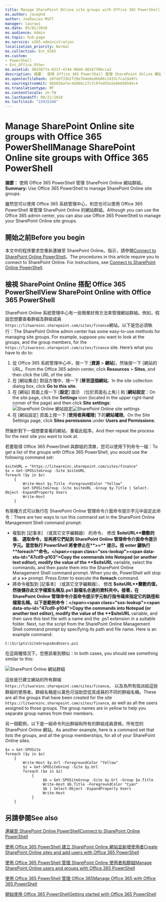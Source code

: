 ```yaml
---
title: Manage SharePoint Online site groups with Office 365 PowerShell
ms.author: josephd
author: JoeDavies-MSFT
manager: laurawi
ms.date: 05/01/2018
ms.audience: Admin
ms.topic: hub-page
ms.service: o365-administration
localization_priority: Normal
ms.collection: Ent_O365
ms.custom:
- PowerShell
- Ent_Office_Other
ms.assetid: d0d3877a-831f-4744-96b0-d8167f06cca2
description: 摘要： 使用 Office 365 PowerShell 管理 SharePoint Online 網站群組。
ms.openlocfilehash: a9fddf33b2f29e7b4e8ed6b86c2433c7ca19a9fc
ms.sourcegitcommit: 9bb65bafec4dd6bc17c7c07ed55e5eb6b94584c4
ms.translationtype: MT
ms.contentlocale: zh-TW
ms.lasthandoff: 08/21/2018
ms.locfileid: "22915348"
---
```

# <a name="manage-sharepoint-online-site-groups-with-office-365-powershell"></a><span data-ttu-id="47cd9-103">Manage SharePoint Online site groups with Office 365 PowerShell</span><span class="sxs-lookup"><span data-stu-id="47cd9-103">Manage SharePoint Online site groups with Office 365 PowerShell</span></span>

 <span data-ttu-id="47cd9-104">**摘要：** 使用 Office 365 PowerShell 管理 SharePoint Online 網站群組。</span><span class="sxs-lookup"><span data-stu-id="47cd9-104">**Summary:** Use Office 365 PowerShell to manage SharePoint Online site groups.</span></span>
  
<span data-ttu-id="47cd9-105">雖然您可以使用 Office 365 系統管理中心，則您也可以使用 Office 365 PowerShell 來管理 SharePoint Online 的網站群組。</span><span class="sxs-lookup"><span data-stu-id="47cd9-105">Although you can use the Office 365 admin center, you can also use Office 365 PowerShell to manage your SharePoint Online site groups.</span></span>

## <a name="before-you-begin"></a><span data-ttu-id="47cd9-106">開始之前</span><span class="sxs-lookup"><span data-stu-id="47cd9-106">Before you begin</span></span>

<span data-ttu-id="47cd9-p101">本文中的程序要求您重新連線至 SharePoint Online。指示，請參閱[Connect to SharePoint Online PowerShell](https://docs.microsoft.com/en-us/powershell/sharepoint/sharepoint-online/connect-sharepoint-online?view=sharepoint-ps)。</span><span class="sxs-lookup"><span data-stu-id="47cd9-p101">The procedures in this article require you to connect to SharePoint Online. For instructions, see [Connect to SharePoint Online PowerShell](https://docs.microsoft.com/en-us/powershell/sharepoint/sharepoint-online/connect-sharepoint-online?view=sharepoint-ps).</span></span>

## <a name="view-sharepoint-online-with-office-365-powershell"></a><span data-ttu-id="47cd9-109">檢視 SharePoint Online 搭配 Office 365 PowerShell</span><span class="sxs-lookup"><span data-stu-id="47cd9-109">View SharePoint Online with Office 365 PowerShell</span></span>

<span data-ttu-id="47cd9-p102">SharePoint Online 系統管理中心有一些簡單好用方法來管理網站群組。例如，假設您想要查看群組及群組成員`https://litwareinc.sharepoint.com/sites/finance`網站。以下是您必須執行：</span><span class="sxs-lookup"><span data-stu-id="47cd9-p102">The SharePoint Online admin center has some easy-to-use methods for managing site groups. For example, suppose you want to look at the groups, and the group members, for the `https://litwareinc.sharepoint.com/sites/finance` site. Here’s what you have to do to:</span></span>

1. <span data-ttu-id="47cd9-113">從 Office 365 系統管理中心中，按一下 [**資源** > **網站**]，然後按一下 [網站的 URL。</span><span class="sxs-lookup"><span data-stu-id="47cd9-113">From the Office 365 admin center, click **Resources** > **Sites**, and then click the URL of the site.</span></span>
2. <span data-ttu-id="47cd9-114">在 [網站集合] 對話方塊中，按一下 [**移至這個網站**。</span><span class="sxs-lookup"><span data-stu-id="47cd9-114">In the site collection dialog box, click **Go to this site**.</span></span>
3. <span data-ttu-id="47cd9-115">在 [網站] 頁面上按一下 [**設定**] 圖示 （位於頁面右上角）] 和 [**網站設定**：</span><span class="sxs-lookup"><span data-stu-id="47cd9-115">On the site page, click the **Settings** icon (located in the upper right-hand corner of the page) and then click **Site settings**:</span></span></br>
<span data-ttu-id="47cd9-116">![SharePoint Online 網站設定](media/spo-site-settings.png)</span><span class="sxs-lookup"><span data-stu-id="47cd9-116">![SharePoint Online site settings](media/spo-site-settings.png)</span></span></br>
4. <span data-ttu-id="47cd9-117">在 [網站設定] 頁面上按一下 [**使用者與權限**] 下的**網站權限**。</span><span class="sxs-lookup"><span data-stu-id="47cd9-117">On the Site Settings page, click **Sites permissions** under **Users and Permissions**.</span></span>

<span data-ttu-id="47cd9-118">然後針對下一個想要查看的網站，重複此程序。</span><span class="sxs-lookup"><span data-stu-id="47cd9-118">And then repeat the process for the next site you want to look at.</span></span>

<span data-ttu-id="47cd9-119">若要取得 Office 365 PowerShell 與群組的清單，您可以使用下列命令一組：</span><span class="sxs-lookup"><span data-stu-id="47cd9-119">To get a list of the groups with Office 365 PowerShell, you would use the following command set:</span></span>

```
$siteURL = "https://litwareinc.sharepoint.com/sites/finance"
$x = Get-SPOSiteGroup -Site $siteURL
foreach ($y in $x)
    {
        Write-Host $y.Title -ForegroundColor "Yellow"
        Get-SPOSiteGroup -Site $siteURL -Group $y.Title | Select-Object -ExpandProperty Users
        Write-Host
    }
```

<span data-ttu-id="47cd9-120">有兩種方式可以執行在 SharePoint Online 管理命令介面命令提示字元中設定此命令：</span><span class="sxs-lookup"><span data-stu-id="47cd9-120">There are two ways to run this command set in the SharePoint Online Management Shell command prompt:</span></span>

- <span data-ttu-id="47cd9-p103">複製到 [記事本] （或其它文字編輯器） 的命令、 修改 **$siteURL**變數的值、 選取命令，並再將它們貼到 SharePoint Online 管理命令介面命令提示字元。當您執行 PowerShell 將會停止在**>>** 提示。按 enter 鍵執行**foreach**命令。</span><span class="sxs-lookup"><span data-stu-id="47cd9-p103">Copy the commands into Notepad (or another text editor), modify the value of the **$siteURL** variable, select the commands, and then paste them into the SharePoint Online Management Shell command prompt. When you do, PowerShell will stop at a **>>** prompt. Press Enter to execute the **foreach** command.</span></span></br>
- <span data-ttu-id="47cd9-p104">將命令複製到 [記事本] （或其它文字編輯器）、 修改 **$siteURL**變數的值，然後儲存此文字檔案名稱及.ps1 副檔名合適的資料夾中。接著，在 SharePoint Online 管理命令介面命令提示字元執行指令碼來指定它的路徑和檔案名稱。以下是範例命令：</span><span class="sxs-lookup"><span data-stu-id="47cd9-p104">Copy the commands into Notepad (or another text editor), modify the value of the **$siteURL** variable, and then save this text file with a name and the .ps1 extension in a suitable folder. Next, run the script from the SharePoint Online Management Shell command prompt by specifying its path and file name. Here is an example command:</span></span>

```
C:\Scripts\SiteGroupsAndUsers.ps1
```

<span data-ttu-id="47cd9-127">在這兩種情況下，您應該看到類似：</span><span class="sxs-lookup"><span data-stu-id="47cd9-127">In both cases, you should see something similar to this:</span></span>

![SharePoint Online 網站群組](media/SPO-site-groups.png)

<span data-ttu-id="47cd9-p105">這些是已建立網站的所有群組`https://litwareinc.sharepoint.com/sites/finance`、 以及為所有指派給這些群組的使用者。群組名稱是以黃色可協助您從其成員的不同的群組名稱。</span><span class="sxs-lookup"><span data-stu-id="47cd9-p105">These are all the groups that have been created for the site `https://litwareinc.sharepoint.com/sites/finance`, as well as all the users assigned to those groups. The group names are in yellow to help you separate group names from their members.</span></span>

<span data-ttu-id="47cd9-131">另一個範例，以下是一組命令列出群組和所有的群組成員資格，所有您的 SharePoint Online 網站。</span><span class="sxs-lookup"><span data-stu-id="47cd9-131">As another example, here is a command set that lists the groups, and all the group memberships, for all of your SharePoint Online sites.</span></span>

```
$x = Get-SPOSite
foreach ($y in $x)
    {
        Write-Host $y.Url -ForegroundColor "Yellow"
        $z = Get-SPOSiteGroup -Site $y.Url
        foreach ($a in $z)
            {
                 $b = Get-SPOSiteGroup -Site $y.Url -Group $a.Title 
                 Write-Host $b.Title -ForegroundColor "Cyan"
                 $b | Select-Object -ExpandProperty Users
                 Write-Host
            }
    }
```
    
## <a name="see-also"></a><span data-ttu-id="47cd9-132">另請參閱</span><span class="sxs-lookup"><span data-stu-id="47cd9-132">See also</span></span>

[<span data-ttu-id="47cd9-133">連線至 SharePoint Online PowerShell</span><span class="sxs-lookup"><span data-stu-id="47cd9-133">Connect to SharePoint Online PowerShell</span></span>](https://docs.microsoft.com/powershell/sharepoint/sharepoint-online/connect-sharepoint-online?view=sharepoint-ps)

[<span data-ttu-id="47cd9-134">使用 Office 365 PowerShell 建立 SharePoint Online 網站並新增使用者</span><span class="sxs-lookup"><span data-stu-id="47cd9-134">Create SharePoint Online sites and add users with Office 365 PowerShell</span></span>](create-sharepoint-sites-and-add-users-with-powershell.md)

[<span data-ttu-id="47cd9-135">使用 Office 365 PowerShell 管理 SharePoint Online 使用者和群組</span><span class="sxs-lookup"><span data-stu-id="47cd9-135">Manage SharePoint Online users and groups with Office 365 PowerShell</span></span>](manage-sharepoint-users-and-groups-with-powershell.md)

[<span data-ttu-id="47cd9-136">使用 Office 365 PowerShell 管理 Office 365</span><span class="sxs-lookup"><span data-stu-id="47cd9-136">Manage Office 365 with Office 365 PowerShell</span></span>](manage-office-365-with-office-365-powershell.md)
  
[<span data-ttu-id="47cd9-137">開始使用 Office 365 PowerShell</span><span class="sxs-lookup"><span data-stu-id="47cd9-137">Getting started with Office 365 PowerShell</span></span>](getting-started-with-office-365-powershell.md)

